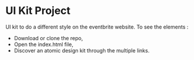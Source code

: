 # UI Kit Project
UI kit to do a different style on the eventbrite website. 
To see the elements :
* Download or clone the repo,
* Open the index.html file,
* Discover an atomic design kit through the multiple links.
